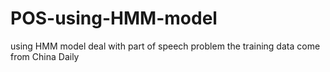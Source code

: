 # POS-using-HMM-model
using HMM model deal with part of speech problem
the training data come from China Daily
